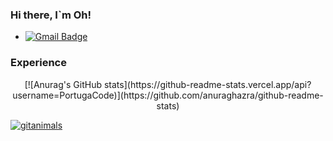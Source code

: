 <div align=center>

  
</div>

### Hi there, I`m Oh!
- [![Gmail Badge](https://img.shields.io/badge/-Gmail-d14836?style=flat-square&logo=Gmail&logoColor=white&link=mailto:poolutoocaa123@gmail.com)](mailto:poolutoocaa123@gmail.com)

### Experience
<div align=center>
[![Anurag's GitHub stats](https://github-readme-stats.vercel.app/api?username=PortugaCode)](https://github.com/anuraghazra/github-readme-stats)

</div>


[![gitanimals](https://render.gitanimals.org/farms/PortugaCode)](https://github.com/devxb/gitanimals)
